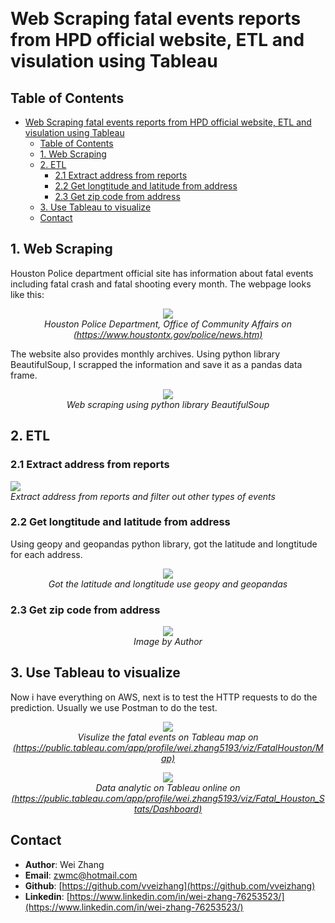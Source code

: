 <p align="center">
<br>
</p>

# Web Scraping fatal events reports from HPD official website, ETL and visulation using Tableau

## Table of Contents

- [Web Scraping fatal events reports from HPD official website, ETL and visulation using Tableau](#web-scraping-fatal-events-reports-from-hpd-official-website-etl-and-visulation-using-tableau)
  - [Table of Contents](#table-of-contents)
  - [1. Web Scraping](#1-web-scraping)
  - [2. ETL](#2-etl)
    - [2.1 Extract address from reports](#21-extract-address-from-reports)
    - [2.2 Get longtitude and latitude from address](#22-get-longtitude-and-latitude-from-address)
    - [2.3 Get zip code from address](#23-get-zip-code-from-address)
  - [3. Use Tableau to visualize](#3-use-tableau-to-visualize)
  - [Contact](#contact)


## 1. Web Scraping

Houston Police department official site has information about fatal events including fatal crash and fatal shooting every month. The webpage looks like this:


<p align="center">
<img src="Figure/HPD_official_site.png">
<br>
<em>Houston Police Department, Office of Community Affairs</a> on <a href="https://www.houstontx.gov/police/news.htm">(https://www.houstontx.gov/police/news.htm)</a></em></p>

The website also provides monthly archives. Using python library BeautifulSoup, I scrapped the information and save it as a pandas data frame.

<p align="center">
<img src="Figure/WebScraping.png">
<br>
<em>Web scraping using python library BeautifulSoup</a></a></em></p>



## 2. ETL

### 2.1 Extract address from reports
<img src="Figure/ETL1.png">
<br>
<em>Extract address from reports and filter out other types of events</a></a></em></p>


### 2.2 Get longtitude and latitude from address

Using geopy and geopandas python library, got the latitude and longtitude for each address.

<p align="center">
<img src="Figure/longtiLati.png">
<br>
<em>Got the latitude and longtitude use geopy and geopandas</em></p>

### 2.3 Get zip code from address


<p align="center">
<img src="Figure/GetZip.png">
<br>
<em>Image by Author</em></p>


## 3. Use Tableau to visualize
Now i have everything on AWS, next is to test the HTTP requests to do the prediction. Usually we use Postman to do the test.
<p align="center">
<img src="Figure/Map.png">
<br>
<em>Visulize the fatal events on Tableau map</a> on <a href="https://public.tableau.com/app/profile/wei.zhang5193/viz/FatalHouston/Map">(https://public.tableau.com/app/profile/wei.zhang5193/viz/FatalHouston/Map)</a></em></p>

<p align="center">
<img src="Figure/DashBoard.png">
<br>
<em>Data analytic on Tableau online</a> on <a href="https://public.tableau.com/app/profile/wei.zhang5193/viz/Fatal_Houston_Stats/Dashboard">(https://public.tableau.com/app/profile/wei.zhang5193/viz/Fatal_Houston_Stats/Dashboard)</a></em></p>


## Contact

- **Author**: Wei Zhang
- **Email**: [zwmc@hotmail.com](zwmc@hotmail.com)
- **Github**: [https://github.com/vveizhang](https://github.com/vveizhang)
- **Linkedin**: [https://www.linkedin.com/in/wei-zhang-76253523/](https://www.linkedin.com/in/wei-zhang-76253523/)
